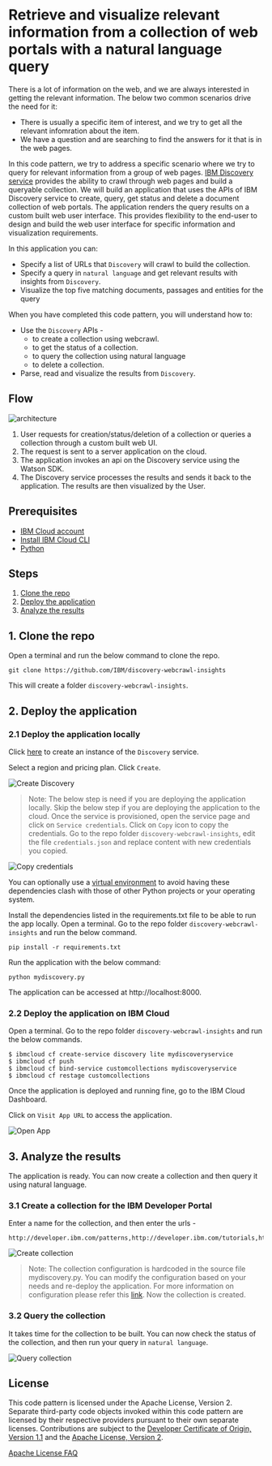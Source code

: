 # Retrieve and visualize relevant information from a collection of web portals with a natural language query

There is a lot of information on the web, and we are always interested in getting the relevant information. The below two common scenarios drive the need for it:
- There is usually a specific item of interest, and we try to get all the relevant infomration about the item. 
- We have a question and are searching to find the answers for it that is in the web pages. 

In this code pattern, we try to address a specific scenario where we try to query for relevant information from a group of web pages. 
[IBM Discovery service](https://cloud.ibm.com/docs/discovery?topic=discovery-about) provides the ability to crawl through web pages and build a queryable collection. We will build an application that uses the APIs of IBM Discovery service to create, query, get status and delete a document collection of web portals. The application renders the query results on a custom built web user interface. This provides flexibility to the end-user to design and build the web user interface for specific information and visualization requirements. 

In this application you can:
- Specify a list of URLs that `Discovery` will crawl to build the collection.
- Specify a query in `natural language` and get relevant results with insights from `Discovery`.
- Visualize the top five matching documents, passages and entities for the query

When you have completed this code pattern, you will understand how to:
- Use the `Discovery` APIs -
  - to create a collection using webcrawl.
  - to get the status of a collection.
  - to query the collection using natural language
  - to delete a collection.
- Parse, read and visualize the results from `Discovery`.

## Flow

![architecture](images/architecture.png)

1. User requests for creation/status/deletion of a collection or queries a collection through a custom built web UI.
2. The request is sent to a server application on the cloud.
3. The application invokes an api on the Discovery service using the Watson SDK.
4. The Discovery service processes the results and sends it back to the application. The results are then visualized by the User.

## Prerequisites

- [IBM Cloud account](https://cloud.ibm.com)
- [Install IBM Cloud CLI](https://cloud.ibm.com/docs/cli?topic=cli-install-ibmcloud-cli)
- [Python](https://www.python.org/downloads/)

## Steps

1. [Clone the repo](#1-clone-the-repo)
1. [Deploy the application](#2-deploy-the-application)
1. [Analyze the results](#3-analyze-the-results)

## 1. Clone the repo

Open a terminal and run the below command to clone the repo.

```
git clone https://github.com/IBM/discovery-webcrawl-insights
```
This will create a folder `discovery-webcrawl-insights`.

## 2. Deploy the application

### 2.1 Deploy the application locally

Click [here](https://cloud.ibm.com/catalog/services/discovery) to create an instance of the `Discovery` service.

Select a region and pricing plan. Click `Create`.

![Create Discovery](images/create_discovery.png)

>Note: The below step is need if you are deploying the application locally. Skip the below step if you are deploying the application to the cloud.
Once the service is provisioned, open the service page and click on `Service credentials`. Click on `Copy` icon to copy the credentials.
Go to the repo folder `discovery-webcrawl-insights`, edit the file `credentials.json` and replace content with new credentials you copied.

![Copy credentials](images/copy_credentials.png)

You can optionally use a [virtual environment](https://packaging.python.org/installing/#creating-and-using-virtual-environments) to avoid having these dependencies clash with those of other Python projects or your operating system.

Install the dependencies listed in the requirements.txt file to be able to run the app locally. Open a terminal. Go to the repo folder `discovery-webcrawl-insights` and run the below command.
```
pip install -r requirements.txt
```
Run the application with the below command:
```
python mydiscovery.py
```
The application can be accessed at http://localhost:8000.

### 2.2 Deploy the application on IBM Cloud

Open a terminal. Go to the repo folder `discovery-webcrawl-insights` and run the below commands.

```
$ ibmcloud cf create-service discovery lite mydiscoveryservice
$ ibmcloud cf push
$ ibmcloud cf bind-service customcollections mydiscoveryservice
$ ibmcloud cf restage customcollections
```

Once the application is deployed and running fine, go to the IBM Cloud Dashboard. 

Click on `Visit App URL` to access the application.

![Open App](images/open_app.png)

## 3. Analyze the results

The application is ready. You can now create a collection and then query it using natural language. 

### 3.1 Create a collection for the IBM Developer Portal 

Enter a name for the collection, and then enter the urls - 
```
http://developer.ibm.com/patterns,http://developer.ibm.com/tutorials,http://developer.ibm.com/article
```
![Create collection](images/create_collection.gif)

> Note: The collection configuration is hardcoded in the source file mydiscovery.py. You can modify the configuration based on your needs and re-deploy the application. For more information on configuration please refer this [link](https://cloud.ibm.com/apidocs/discovery#add-configuration).
Now the collection is created. 

### 3.2 Query the collection

It takes time for the collection to be built. You can now check the status of the collection, and then run your query in `natural language`. 

![Query collection](images/query_collection.gif)


## License

This code pattern is licensed under the Apache License, Version 2. Separate third-party code objects invoked within this code pattern are licensed by their respective providers pursuant to their own separate licenses. Contributions are subject to the [Developer Certificate of Origin, Version 1.1](https://developercertificate.org/) and the [Apache License, Version 2](https://www.apache.org/licenses/LICENSE-2.0.txt).

[Apache License FAQ](https://www.apache.org/foundation/license-faq.html#WhatDoesItMEAN)
